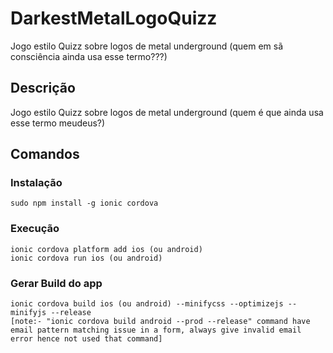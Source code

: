 # DarkestMetalLogoQuizz
Jogo estilo Quizz sobre logos de metal underground (quem em sã consciência ainda usa esse termo???)

## Descrição
Jogo estilo Quizz sobre logos de metal underground (quem é que ainda usa esse termo meudeus?)

## Comandos
### Instalação
```
sudo npm install -g ionic cordova
```
### Execução
```
ionic cordova platform add ios (ou android)
ionic cordova run ios (ou android)
```
### Gerar Build do app
```
ionic cordova build ios (ou android) --minifycss --optimizejs --minifyjs --release
[note:- "ionic cordova build android --prod --release" command have email pattern matching issue in a form, always give invalid email error hence not used that command]
```
